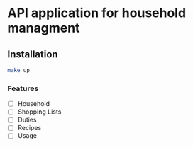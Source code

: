 # API application for household managment

## Installation
```sh
make up
```

### Features
- [ ] Household
- [ ] Shopping Lists
- [ ] Duties
- [ ] Recipes
- [ ] Usage
